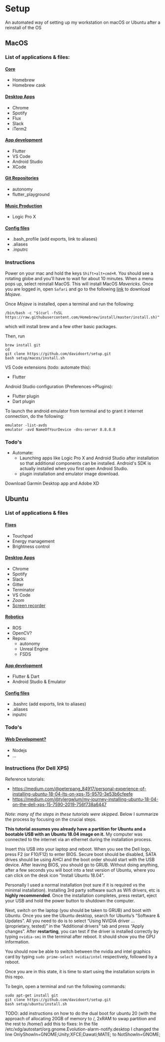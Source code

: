 # Setup
An automated way of setting up my workstation on macOS or Ubuntu after a reinstall of the OS

## MacOS
### List of applications & files:
#### [Core](macos/scripts/install.sh)
 * Homebrew
 * Homebrew cask
#### [Desktop Apps](macos/scripts/destop_apps.sh)
 * Chrome
 * Spotify
 * Flux
 * Slack
 * iTerm2
#### [App development](macos/scripts/appdevel.sh) 
 * Flutter
 * VS Code
 * Android Studio
 * XCode
#### [Git Repositories](macos/scripts/git_repos.sh)
 * autonomy
 * flutter_playground
#### [Music Production](macos/scripts/music_production.sh)
 * Logic Pro X
#### [Config files](macos/scripts/config_files.sh)
 * .bash_profile (add exports, link to aliases)
 * .aliases
 * .inputrc


### Instructions

Power on your mac and hold the keys `Shift+alt+cmd+R`. You should see a rotating globe and you'll have to wait for about 10 minutes. When a menu pops up, select reinstall MacOS. This will install MacOS _Mavericks_. Once you are logged in, open `Safari` and go to the following [link](https://support.apple.com/es-lamr/HT210190) to download _Mojave_.

Once _Mojave_ is installed, open a terminal and run the following:

```
/bin/bash -c "$(curl -fsSL https://raw.githubusercontent.com/Homebrew/install/master/install.sh)"
```
which will install brew and a few other basic packages.

Then, run 
```
brew install git
cd 
git clone https://github.com/davidoort/setup.git
bash setup/macos/install.sh 
```

VS Code extensions (todo: automate this):

* Flutter 

Android Studio configuration (Preferences->Plugins):

* Flutter plugin
* Dart plugin

To launch the android emulator from terminal and to grant it internet connection, do the following:

```
emulator -list-avds
emulator -avd NameOfYourDevice -dns-server 8.8.8.8
```

### Todo's
* Automate:
    * Launching apps like Logic Pro X and Android Studio after installation so that additional components can be installed. Android's SDK is actually installed when you first open Android Studio.
    * plugin installation and emulator image download.
    
Download Garmin Desktop app and Adobe XD

## Ubuntu
 
### List of applications & files
#### [Fixes](ubuntu/scripts/fixes.sh)
 * Touchpad
 * Energy management
 * Brightness control
#### [Desktop Apps](ubuntu/scripts/desktop_apps.sh)
 * Chrome
 * Spotify
 * Slack
 * Gitter
 * Terminator
 * VS Code
 * *Zoom*
 * [Screen recorder](https://www.ubuntupit.com/15-best-linux-screen-recorder-and-how-to-install-those-on-ubuntu/)
#### [Robotics](ubuntu/scripts/robotics.sh)
 * ROS
 * OpenCV?
 * Repos:
    * autonomy
    * Unreal Engine
    * FSDS
#### [App development](ubuntu/scripts/appdevel.sh) 
 * Flutter & Dart
 * Android Studio & Emulator
#### [Config files](ubuntu/scripts/utils.sh)
 * .bashrc (add exports, link to aliases)
 * .aliases
 * inputrc

### Todo's
#### [Web Development?](ubuntu/scripts/webdevel.sh) 
 * Nodejs
 * ...

 
### Instructions (for Dell XPS)

Reference tutorials:
* https://medium.com/@peterpang_84917/personal-experience-of-installing-ubuntu-18-04-lts-on-xps-15-9570-3e53b6cfeefe
* https://medium.com/@tylergwlum/my-journey-installing-ubuntu-18-04-on-the-dell-xps-15-7590-2019-756f738a6447

*Note: many of the steps in these tutorials were skipped*. Below I summarize the process by focusing on the crucial steps.

**This tutorial assumes you already have a partition for Ubuntu and a bootable USB with an Ubuntu 18.04 image on it.** My computer was connected to the internet via an ethernet during the installation process.

Insert this USB into your laptop and reboot. When you see the Dell logo, press F2 (or F10/F12) to enter BIOS. Secure boot should be disabled, SATA drives should be using AHCI and the boot order should start with the USB device. After leaving BIOS, you should go to GRUB. Without doing anything, after a few seconds you will boot into a test version of Ubuntu, where you can click on the desk icon "Install Ubuntu 18.04". 

Personally I used a normal installation (not sure if it is required vs the minimal installation). Installing 3rd party software such as Wifi drivers, etc is **highly recommended**. Once the installation completes, press restart, eject your USB and hold the power button to shutdown the computer. 

Next, switch on the laptop (you should be taken to GRUB) and boot with *Ubuntu*. Once you see the Ubuntu desktop, search for Ubuntu’s “Software & Updates”. All you need to do is to select “Using NVIDIA driver … (proprietary, tested)” in the “Additional drivers” tab and press “Apply changes”. After **restarting**, you can test if the driver is installed correctly by typing `nvidia-smi` in the terminal after reboot. It should show you the GPU information. 

You should now be able to switch between the nvidia and intel graphics card by typing `sudo prime-select nvidia/intel` respectively, followed by a reboot.

Once you are in this state, it is time to start using the installation scripts in this repo.

To begin, open a terminal and run the following commands:
```
sudo apt-get install git 
git clone https://github.com/davidoort/setup.git
bash setup/ubuntu/install.sh
```

TODO: add instructions on how to do the dual boot for ubuntu 20 (with the approach of allocating 20GB of memory to /, 2xRAM to swap partition and the rest to /home/)
add this to fixes:
In the file /etc/xdg/autostart/org.gnome.Evolution-alarm-notify.desktop I changed the line
OnlyShowIn=GNOME;Unity;XFCE;Dawati;MATE;
to
NotShowIn=GNOME;
